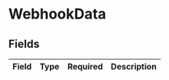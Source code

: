# WebhookData


## Fields

| Field       | Type        | Required    | Description |
| ----------- | ----------- | ----------- | ----------- |
